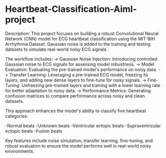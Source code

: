 ﻿# Heartbeat-Classification-Aiml-project
Description:
This project focuses on building a robust Convolutional Neural Network (CNN) model for ECG heartbeat classification using the MIT-BIH Arrhythmia Dataset. Gaussian noise is added to the training and testing datasets to simulate real-world noisy ECG signals. 

The workflow includes:
-> Gaussian Noise Injection: Introducing controlled Gaussian noise to ECG signals for assessing model robustness.
-> Model Evaluation: Evaluating the pre-trained model's performance on noisy data.
-> Transfer Learning: Leveraging a pre-trained ECG model, freezing its layers, and adding new dense layers to fine-tune for noisy signals.
-> Fine-Tuning: Unfreezing pre-trained layers and training with a lower learning rate for better adaptation to noisy data.
-> Performance Metrics: Generating confusion matrices to compare performance across noisy and clean datasets.

This approach enhances the model's ability to classify five heartbeat categories:

-Normal beats
-Unknown beats
-Ventricular ectopic beats
-Supraventricular ectopic beats
-Fusion beats

Key features include noise simulation, transfer learning, fine-tuning, and robust evaluation to ensure the model performs well in real-world noisy environments.
